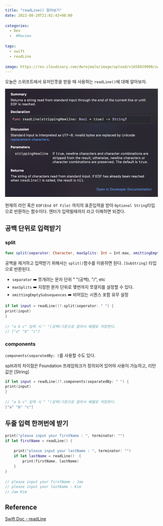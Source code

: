 ```yaml
---
title: "readLine() 알아보기"
date: 2022-08-20T21:02:43+08:00

categories:
  - Dev
  -  #Review

tags:
  - swift
  - readLine

image: https://res.cloudinary.com/dwrejmale/image/upload/v1658929900/swift_dpaoqx.png #the-creative-exchange-d2zvqp3fpro-unsplash.jpg
---
```


오늘은 스위프트에서 유저인풋을 받을 때 사용하는 `readLine()`에 대해 알아보자.

![img](post/swift/220821-1.png)

현재의 라인 혹은 `EOF(End Of File)` 까지의 표준입력을 받아 `Optional String`타입으로 반환하는 함수이다. 엔터가 입력될때까지 라고 이해하면 되겠다.

## 공백 단위로 입력받기

### split

```swift
func split(separator: Character, maxSplits: Int = Int.max, omittingEmptySubsequences: Bool = true) -> [Substring]
```

공백을 제거하고 입력받기 위해서는 `split()`함수를 이용하면 된다.
`[SubString]` 타입으로 반환된다.

- `separator` ➡️ 쪼개려는 문자 단위 " "(공백), "/", etc
- `maxSplits` ➡️ 지정한 문자 단위로 몇번까지 쪼갤지를 설정할 수 있다.
- `omittingEmptySubsequences` ➡️ 비어있는 시퀀스 포함 유무 설정

```swift
if let input = readLine()?.split(seperator: " ") {
print(input)
}

// "a b c" 입력 시 " "(공백)기준으로 잘라서 배열로 저장한다.
// ["a" "b" "c"]
```

### components

`components(separatedBy: )`를 사용할 수도 있다.

split과의 차이점은 Foundation 프레임워크가 정의되어 있어야 사용이 가능하고, 리턴값은 [String]

```swift
if let input = readLine()?.components(separatedBy: " ") {
print(input)
}

// "a b c" 입력 시 " "(공백)기준으로 잘라서 배열로 저장한다.
["a" "b" "c"]
```

## 두줄 입력 한꺼번에 받기

```swift
print("please input your firstName : ", terminator: "")
if let firstName = readLine() {

    print("please input your lastName : ", terminator: "")
    if let lastName = readLine()  {
        print(firstName, lastName)
    }
}

// please input your firstName : Jae
// please input your lastName : Kim
// Jae Kim
```

## Reference

[Swift Doc - readLine](<https://developer.apple.com/documentation/swift/readline(strippingnewline:)/>)
